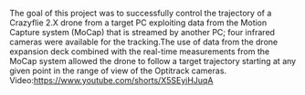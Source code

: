 The goal of this project was to successfully control the trajectory of a Crazyflie 2.X drone
from a target PC exploiting data from the Motion Capture system (MoCap) that is streamed by
another PC; four infrared cameras were available for the tracking.The use of data from the drone expansion deck combined with the real-time measurements from the MoCap system allowed the
drone to follow a target trajectory starting at any given point in the range of view of the Optitrack
cameras.
Video:https://www.youtube.com/shorts/X5SEyiHJuqA

